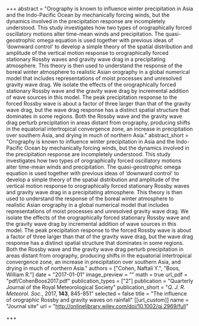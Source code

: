 +++
abstract = "Orography is known to influence winter precipitation in Asia and the Indo-Pacific Ocean by mechanically forcing winds, but the dynamics involved in the precipitation response are incompletely understood. This study investigates how two types of orographically forced oscillatory motions alter time-mean winds and precipitation. The quasi-geostrophic omega equation is used together with previous ideas of ‘downward control' to develop a simple theory of the spatial distribution and amplitude of the vertical motion response to orographically forced stationary Rossby waves and gravity wave drag in a precipitating atmosphere. This theory is then used to understand the response of the boreal winter atmosphere to realistic Asian orography in a global numerical model that includes representations of moist processes and unresolved gravity wave drag. We isolate the effects of the orographically forced stationary Rossby wave and the gravity wave drag by incremental addition of wave sources in this model. The peak precipitation response to the forced Rossby wave is about a factor of three larger than that of the gravity wave drag, but the wave drag response has a distinct spatial structure that dominates in some regions. Both the Rossby wave and the gravity wave drag perturb precipitation in areas distant from orography, producing shifts in the equatorial intertropical convergence zone, an increase in precipitation over southern Asia, and drying in much of northern Asia."
abstract_short = "Orography is known to influence winter precipitation in Asia and the Indo-Pacific Ocean by mechanically forcing winds, but the dynamics involved in the precipitation response are incompletely understood. This study investigates how two types of orographically forced oscillatory motions alter time-mean winds and precipitation. The quasi-geostrophic omega equation is used together with previous ideas of ‘downward control' to develop a simple theory of the spatial distribution and amplitude of the vertical motion response to orographically forced stationary Rossby waves and gravity wave drag in a precipitating atmosphere. This theory is then used to understand the response of the boreal winter atmosphere to realistic Asian orography in a global numerical model that includes representations of moist processes and unresolved gravity wave drag. We isolate the effects of the orographically forced stationary Rossby wave and the gravity wave drag by incremental addition of wave sources in this model. The peak precipitation response to the forced Rossby wave is about a factor of three larger than that of the gravity wave drag, but the wave drag response has a distinct spatial structure that dominates in some regions. Both the Rossby wave and the gravity wave drag perturb precipitation in areas distant from orography, producing shifts in the equatorial intertropical convergence zone, an increase in precipitation over southern Asia, and drying in much of northern Asia."
authors = ["Cohen, Naftali Y.", "Boos, William R."]
date = "2017-01-01"
image_preview = ""
math = true
url_pdf = "pdf/CohenBoos2017.pdf"
publication_types = ["2"]
publication = "Quarterly Journal of the Royal Meteorological Society"
publication_short = "*Q. J. R. Meteorol. Soc.*, 2017, **143**, 845-851"
selected = false
title = "The influence of orographic Rossby and gravity waves on rainfall"
[[url_custom]]
   name = "Journal site"
   url = "http://onlinelibrary.wiley.com/doi/10.1002/qj.2969/full"

+++
